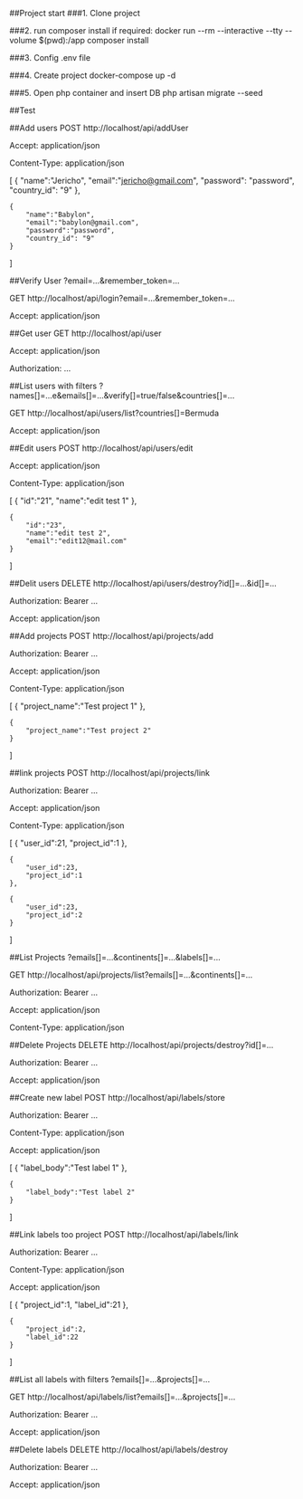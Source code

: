 ##Project start 
###1. Clone project

###2. run composer install if required:
docker run --rm --interactive --tty --volume $(pwd):/app composer install

###3. Config .env file

###4. Create project
docker-compose up -d

###5. Open php container and insert DB
php artisan migrate --seed

##Test 

##Add users
POST http://localhost/api/addUser

Accept: application/json

Content-Type: application/json

[
    {
        "name":"Jericho",
        "email":"jericho@gmail.com",
        "password": "password",
        "country_id": "9"
    },

    {
        "name":"Babylon",
        "email":"babylon@gmail.com",
        "password":"password",
        "country_id": "9"
    }
]


##Verify User
?email=...&remember_token=...

GET http://localhost/api/login?email=...&remember_token=...

Accept: application/json

##Get user
GET http://localhost/api/user

Accept: application/json

Authorization: ...


##List users with filters
?names[]=...e&emails[]=...&verify[]=true/false&countries[]=...

GET http://localhost/api/users/list?countries[]=Bermuda

Accept: application/json


##Edit users
POST http://localhost/api/users/edit

Accept: application/json

Content-Type: application/json

[
    {
        "id":"21",
        "name":"edit test 1"
    },
    
    {
        "id":"23",
        "name":"edit test 2",
        "email":"edit12@mail.com"
    }
]


##Delit users
DELETE http://localhost/api/users/destroy?id[]=...&id[]=...

Authorization: Bearer ...

Accept: application/json






##Add projects
POST http://localhost/api/projects/add

Authorization: Bearer ...

Accept: application/json

Content-Type: application/json

[
    {
        "project_name":"Test project 1"
    },
    
    {
        "project_name":"Test project 2"
    }
]


##link projects
POST http://localhost/api/projects/link

Authorization: Bearer ...

Accept: application/json

Content-Type: application/json

[
    {
        "user_id":21,
        "project_id":1
    },
    
    {
        "user_id":23,
        "project_id":1
    },
    
    {
        "user_id":23,
        "project_id":2
    }
]


##List Projects
?emails[]=...&continents[]=...&labels[]=...

GET http://localhost/api/projects/list?emails[]=...&continents[]=...

Authorization: Bearer ...

Accept: application/json

Content-Type: application/json


##Delete Projects
DELETE http://localhost/api/projects/destroy?id[]=...

Authorization: Bearer ...

Accept: application/json



##Create new label
POST http://localhost/api/labels/store

Authorization: Bearer ...

Content-Type: application/json

Accept: application/json

[
    {
        "label_body":"Test label 1"
    },
    
    {
        "label_body":"Test label 2"
    }
]

##Link labels too project
POST http://localhost/api/labels/link

Authorization: Bearer ...

Content-Type: application/json

Accept: application/json

[
    {
        "project_id":1,
        "label_id":21
    },
    
    {
        "project_id":2,
        "label_id":22
    }
]

##List all labels with filters
?emails[]=...&projects[]=...

GET http://localhost/api/labels/list?emails[]=...&projects[]=...

Authorization: Bearer ...

Accept: application/json

##Delete labels
DELETE http://localhost/api/labels/destroy

Authorization: Bearer ...

Accept: application/json


